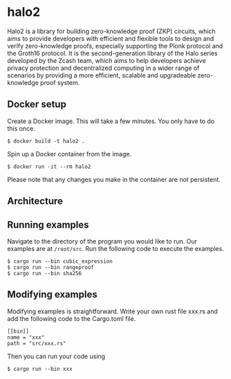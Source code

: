 # halo2

Halo2 is a library for building zero-knowledge proof (ZKP) circuits, which aims to provide developers with efficient and flexible tools to design and verify zero-knowledge proofs, especially supporting the Plonk protocol and the Groth16 protocol. It is the second-generation library of the Halo series developed by the Zcash team, which aims to help developers achieve privacy protection and decentralized computing in a wider range of scenarios by providing a more efficient, scalable and upgradeable zero-knowledge proof system.

## Docker setup

Create a Docker image. This will take a few minutes. You only have to do 
this once.
```
$ docker build -t halo2 .
```

Spin up a Docker container from the image.
```
$ docker run -it --rm halo2
```

Please note that any changes you make in the container are not persistent. 

## Architecture

## Running examples

Navigate to the directory of the program you would like to run.
Our examples are at `/root/src`.
Run the following code to execute the examples.
```
$ cargo run --bin cubic_expression
$ cargo run --bin rangeproof
$ cargo run --bin sha256
```

## Modifying examples
Modifying examples is straightforward. Write your own rust file xxx.rs and add the following code to the Cargo.toml file.
```
[[bin]]
name = "xxx"
path = "src/xxx.rs"
```
Then you can run your code using
```
$ cargo run --bin xxx
```


